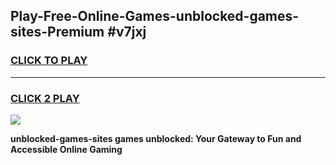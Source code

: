 
## Play-Free-Online-Games-unblocked-games-sites-Premium #v7jxj
<h3>
<a href="https://premium.freeplayer.one?title=unblocked-games-sites&ref=8M">CLICK TO PLAY</a></h3>
<hr>

<h3>
<a href="https://premium.freeplayer.one?title=unblocked-games-sites&ref=8M">CLICK 2 PLAY</a>
  
</h3>

<a href="https://premium.freeplayer.one?title=unblocked-games-sites&ref=8M"><img src="https://clearcache.store/games.png"></a>


**unblocked-games-sites games unblocked: Your Gateway to Fun and Accessible Online Gaming**
